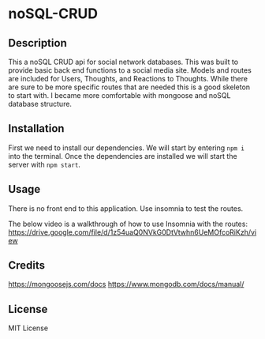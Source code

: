 # noSQL-CRUD

## Description

This a noSQL CRUD api for social network databases. This was built to provide basic back end functions to a social media site. Models and routes are included for Users, Thoughts, and Reactions to Thoughts. While there are sure to be more specific routes that are needed this is a good skeleton to start with. I became more comfortable with mongoose and noSQL database structure.

## Installation

First we need to install our dependencies. We will start by entering `npm i` into the terminal. Once the dependencies are installed we will start the server with `npm start`.

## Usage

There is no front end to this application. Use insomnia to test the routes.

The below video is a walkthrough of how to use Insomnia with the routes:
https://drive.google.com/file/d/1z54uaQ0NVkG0DtVtwhn6UeMOfcoRiKzh/view

## Credits

https://mongoosejs.com/docs
https://www.mongodb.com/docs/manual/

## License

MIT License